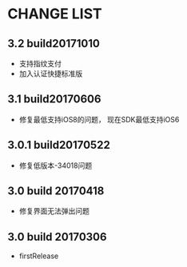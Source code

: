 CHANGE LIST
======

## 3.2 build20171010
- 支持指纹支付
- 加入认证快捷标准版


## 3.1 build20170606
- 修复最低支持iOS8的问题， 现在SDK最低支持iOS6

## 3.0.1 build20170522
- 修复低版本-34018问题

## 3.0 build 20170418
- 修复界面无法弹出问题

## 3.0 build 20170306
- firstRelease
